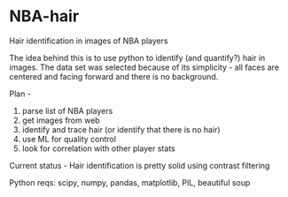 NBA-hair
========

Hair identification in images of NBA players

The idea behind this is to use python to identify (and quantify?) hair in images.  The data set was selected because of its simplicity - all faces are centered and facing forward and there is no background.

Plan - 
  1. parse list of NBA players
  2. get images from web
  3. identify and trace hair (or identify that there is no hair)
  4. use ML for quality control
  5. look for correlation with other player stats

Current status - 
  Hair identification is pretty solid using contrast filtering
  
Python reqs:
  scipy, numpy, pandas, matplotlib, PIL, beautiful soup
